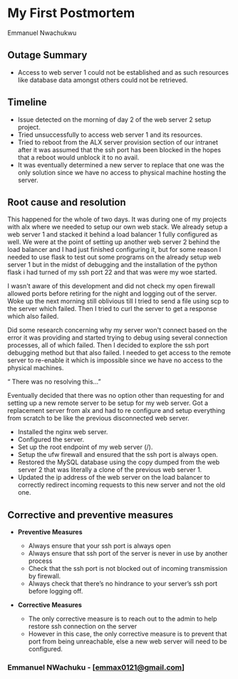 # My First Postmortem

Emmanuel Nwachukwu

## Outage Summary
- Access to web server 1 could not be established and as such resources like database data amongst others could not be retrieved. 

## Timeline
- Issue detected on the morning of day 2 of the web server 2 setup project.
- Tried unsuccessfully to access web server 1 and its resources.
- Tried to reboot from the ALX server provision section of our intranet after it was assumed that the ssh port has been blocked in the hopes that a reboot would unblock it to no avail.
- It was eventually determined a new server to replace that one was the only solution since we have no access to physical machine hosting the server. 

## Root cause and resolution
This happened for the whole of two days. It was during one of my projects with alx where we needed to setup our own web stack. We already setup a web server 1 and stacked it behind a load balancer 1 fully configured as well. We were at the point of setting up another web server 2 behind the load balancer and I had just finished configuring it, but for some reason I needed to use flask to test out some programs on the already setup web server 1 but in the midst of debugging and the installation of the python flask i had turned of my ssh port 22 and that was were my woe started.

I wasn't aware of this development and did not check my open firewall allowed ports before retiring for the night and logging out of the server. Woke up the next morning still oblivious till I tried to send a file using scp to the server which failed. Then I tried to curl the server to get a response which also failed.

Did some research concerning why my server won't connect based on the error it was providing and started trying to debug using several connection processes, all of which failed. Then I decided to explore the ssh port debugging method but that also failed. I needed to get access to the remote server to re-enable it which is impossible since we have no access to the physical machines.

“ There was no resolving this…”

Eventually decided that there was no option other than requesting for and setting up a new remote server to be setup for my web server.
Got a replacement server from alx and had to re configure and setup everything from scratch to be like the previous disconnected web server.
- Installed the nginx web server.
- Configured the server.
- Set up the root endpoint of my web server (/).
- Setup the ufw firewall and ensured that the ssh port is always open.
- Restored the MySQL database using the copy dumped from the web server 2 that was literally a clone of the previous web server 1.
- Updated the ip address of the web server on the load balancer to correctly redirect incoming requests to this new server and not the old one.

## Corrective and preventive measures
- **Preventive Measures**
	- Always ensure that your ssh port is always open
	- Always ensure that ssh port of the server is never in use by another process
	- Check that the ssh port is not blocked out of incoming transmission by firewall.
	- Always check that there’s no hindrance to your server’s ssh port before logging off.

- **Corrective Measures**
	- The only corrective measure is to reach out to the admin to help restore ssh connection on the server
	- However in this case, the only corrective measure is to prevent that port from being unreachable, else a new web server will need to be configured. 


### Emmanuel NWachuku - [<emmax0121@gmail.com>]

